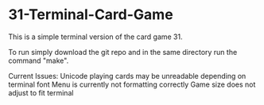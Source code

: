 # 31-Terminal-Card-Game

This is a simple terminal version of the card game 31.

To run simply download the git repo and in the same directory run the command "make". 

Current Issues:
    Unicode playing cards may be unreadable depending on terminal font
    Menu is currently not formatting correctly
    Game size does not adjust to fit terminal
